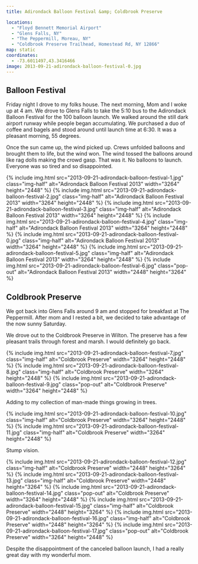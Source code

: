 ```yaml
---
title: Adirondack Balloon Festival &amp; Coldbrook Preserve

locations:
  - "Floyd Bennett Memorial Airport"
  - "Glens Falls, NY"
  - "The Peppermill, Moreau, NY"
  - "Coldbrook Preserve Trailhead, Homestead Rd, NY 12866"
map: static
coordinates:
  - -73.6011497,43.3416466
image: 2013-09-21-adirondack-balloon-festival-0.jpg
---
```


## Balloon Festival

Friday night I drove to my folks house. The next morning, Mom and I woke up at 4 am. We drove to Glens Falls to take the 5:10 bus to the Adirondack Balloon Festival for the 100 balloon launch. We walked around the still dark airport runway while people began accumulating. We purchased a duo of coffee and bagels and stood around until launch time at 6:30. It was a pleasant morning, 55 degrees.

Once the sun came up, the wind picked up. Crews unfolded balloons and brought them to life, but the wind won. The wind tossed the balloons around like rag dolls making the crowd gasp. That was it. No balloons to launch. Everyone was so tired and so disappointed.

<div class="photos">

{% include img.html src="2013-09-21-adirondack-balloon-festival-1.jpg" class="img-half" alt="Adirondack Balloon Festival 2013" width="3264" height="2448" %}
{% include img.html src="2013-09-21-adirondack-balloon-festival-2.jpg" class="img-half" alt="Adirondack Balloon Festival 2013" width="3264" height="2448" %}
{% include img.html src="2013-09-21-adirondack-balloon-festival-3.jpg" class="img-half" alt="Adirondack Balloon Festival 2013" width="3264" height="2448" %}
{% include img.html src="2013-09-21-adirondack-balloon-festival-4.jpg" class="img-half" alt="Adirondack Balloon Festival 2013" width="3264" height="2448" %}
{% include img.html src="2013-09-21-adirondack-balloon-festival-0.jpg" class="img-half" alt="Adirondack Balloon Festival 2013" width="3264" height="2448" %}
{% include img.html src="2013-09-21-adirondack-balloon-festival-5.jpg" class="img-half" alt="Adirondack Balloon Festival 2013" width="3264" height="2448" %}
{% include img.html src="2013-09-21-adirondack-balloon-festival-6.jpg" class="pop-out" alt="Adirondack Balloon Festival 2013" width="2448" height="3264" %}

</div>

## Coldbrook Preserve

We got back into Glens Falls around 9 am and stopped for breakfast at The Peppermill. After mom and I rested a bit, we decided to take advantage of the now sunny Saturday.

We drove out to the Coldbrook Preserve in Wilton. The preserve has a few pleasant trails through forest and marsh. I would definitely go back.

<div class="photos">

{% include img.html src="2013-09-21-adirondack-balloon-festival-7.jpg" class="img-half" alt="Coldbrook Preserve" width="3264" height="2448" %}
{% include img.html src="2013-09-21-adirondack-balloon-festival-8.jpg" class="img-half" alt="Coldbrook Preserve" width="3264" height="2448" %}
{% include img.html src="2013-09-21-adirondack-balloon-festival-9.jpg" class="pop-out" alt="Coldbrook Preserve" width="3264" height="2448" %}

</div>

Adding to my collection of man-made things growing in trees.

<div class="photos">

{% include img.html src="2013-09-21-adirondack-balloon-festival-10.jpg" class="img-half" alt="Coldbrook Preserve" width="3264" height="2448" %}
{% include img.html src="2013-09-21-adirondack-balloon-festival-11.jpg" class="img-half" alt="Coldbrook Preserve" width="3264" height="2448" %}

</div>

Stump vision.

<div class="photos">

{% include img.html src="2013-09-21-adirondack-balloon-festival-12.jpg" class="img-half" alt="Coldbrook Preserve" width="2448" height="3264" %}
{% include img.html src="2013-09-21-adirondack-balloon-festival-13.jpg" class="img-half" alt="Coldbrook Preserve" width="2448" height="3264" %}
{% include img.html src="2013-09-21-adirondack-balloon-festival-14.jpg" class="pop-out" alt="Coldbrook Preserve" width="3264" height="2448" %}
{% include img.html src="2013-09-21-adirondack-balloon-festival-15.jpg" class="img-half" alt="Coldbrook Preserve" width="2448" height="3264" %}
{% include img.html src="2013-09-21-adirondack-balloon-festival-16.jpg" class="img-half" alt="Coldbrook Preserve" width="2448" height="3264" %}
{% include img.html src="2013-09-21-adirondack-balloon-festival-17.jpg" class="pop-out" alt="Coldbrook Preserve" width="3264" height="2448" %}

</div>

Despite the disappointment of the canceled balloon launch, I had a really great day with my wonderful mom.
